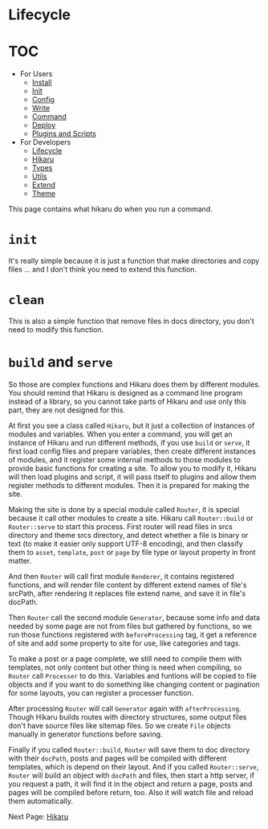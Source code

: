 Lifecycle
=========

# TOC

- For Users
    - [Install](../user/install.md)
    - [Init](../user/init.md)
    - [Config](../user/config.md)
    - [Write](../user/write.md)
    - [Command](../user/command.md)
    - [Deploy](../user/deploy.md)
    - [Plugins and Scripts](../user/plugins-and-scripts.md)
- For Developers
    - [Lifecycle](../dev/lifecycle.md)
    - [Hikaru](../dev/hikaru.md)
    - [Types](../dev/types.md)
    - [Utils](../dev/utils.md)
    - [Extend](../dev/extend.md)
    - [Theme](../dev/theme.md)

This page contains what hikaru do when you run a command.

# `init`

It's really simple because it is just a function that make directories and copy files ... and I don't think you need to extend this function.

# `clean`

This is also a simple function that remove files in docs directory, you don't need to modify this function.

# `build` and `serve`

So those are complex functions and Hikaru does them by different modules. You should remind that Hikaru is designed as a command line program instead of a library, so you cannot take parts of Hikaru and use only this part, they are not designed for this.

At first you see a class called `Hikaru`, but it just a collection of instances of modules and variables. When you enter a command, you will get an instance of Hikaru and run different methods, if you use `build` or `serve`, it first load config files and prepare variables, then create different instances of modules, and it register some internal methods to those modules to provide basic functions for creating a site. To allow you to modify it, Hikaru will then load plugins and script, it will pass itself to plugins and allow them register methods to different modules. Then it is prepared for making the site.

Making the site is done by a special module called `Router`, it is special because it call other modules to create a site. Hikaru call `Router::build` or `Router::serve` to start this process. First router will read files in srcs directory and theme srcs directory, and detect whether a file is binary or text (to make it easier only support UTF-8 encoding), and then classify them to `asset`, `template`, `post` or `page` by file type or layout property in front matter.

And then `Router` will call first module `Renderer`, it contains registered functions, and will render file content by different extend names of file's srcPath, after rendering it replaces file extend name, and save it in file's docPath.

Then `Router` call the second module `Generator`, because some info and data needed by some page are not from files but gathered by functions, so we run those functions registered with `beforeProcessing` tag, it get a reference of site and add some property to site for use, like categories and tags.

To make a post or a page complete, we still need to compile them with templates, not only content but other thing is need when compiling, so `Router` call `Processer` to do this. Variables and funtions will be copied to file objects and if you want to do something like changing content or pagination for some layouts, you can register a processer function.

After processing `Router` will call `Generator` again with `afterProcessing`. Though Hikaru builds routes with directory structures, some output files don't have source files like sitemap files. So we create `File` objects manually in generator functions before saving.

Finally if you called `Router::build`, `Router` will save them to doc directory with their `docPath`, posts and pages will be compiled with different templates, which is depend on their layout. And if you called `Router::serve`, `Router` will build an object with `docPath` and files, then start a http server, if you request a path, it will find it in the object and return a page, posts and pages will be compiled before return, too. Also it will watch file and reload them automatically.

Next Page: [Hikaru](hikaru.md)
